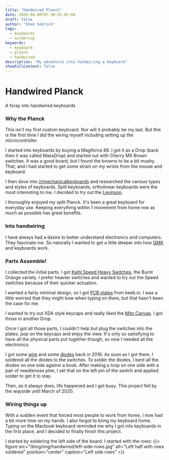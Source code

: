 ```yaml
---
title: "Handwired Planck"
date: 2020-04-08T07:30:25-05:00
draft: false
author: "Shem Sedrick"
tags:
  - keyboards
  - soldering
keywords:
  - keyboard
  - planck
  - handwired
description: "My adventure into handwiring a keyboard"
showFullContent: false
---
```


# Handwired Planck

A foray into handwired keyboards


### Why the Planck
This isn't my first custom keyboard. Nor will it probably be my last. But this is the first time I did the wiring myself including setting up the microcontroller.

I started into keyboards by buying a Magiforce 86. I got it as a Drop (back then it was called MassDrop) and started out with Cherry MX Brown switches. It was a good board, but I found the browns to be a bit mushy. That, and I had started to get some strain on my wrists from the mouse and keyboard.

I then dove into [/r/mechanicalkeyboards](https://reddit.com/r/mechanicalkeyboards) and researched the various types and styles of keyboards. Split keyboards, ortholinear keyboards were the most interesting to me. I decided to try out the [Levinson](https://keeb.io/collections/frontpage/products/levinson-lets-split-w-led-backlight).

I thoroughly enjoyed my split Planck. It's been a great keyboard for everyday use. Keeping everything within 1 movement from home row as much as possible has great benefits.


### Into handwiring
I have always had a desire to better understand electronics and computers. They fascinate me. So naturally I wanted to get a little deeper into how [QMK](https://qmk.fm) and keyboards work.


### Parts Assemble!

I collected the initial parts. I got [Kaihl Speed Heavy Switches](https://drop.com/buy/novelkeys-x-kaihua-kalih-speed-heavy-switches), the Burnt Orange variety. I prefer heavier switches and wanted to try out the Speed switches because of their quicker actuation.

I wanted a fairly minimal design, so I got [PCB plates](https://keeb.io/collections/cases-plates/products/levinson-keyboard-case-plates) from keeb.io. I was a little worried that they might bow when typing on them, but that hasn't been the case for me.

I wanted to try out XDA style keycaps and really liked the [Mito Canvas](https://mitormk.com/portfolio/xda-canvas-round-2-2018/). I got those in another Drop.

Once I got all those parts, I couldn't help but plug the switches into the plates, pop on the keycaps and enjoy the view. It's only so satisifying to have all the physical parts put together though, so now I needed all the electronics.

I got some [wire](https://www.amazon.com/gp/product/B07BWC596B) and some [diodes](https://www.amazon.com/gp/product/B079KJ91JZ) back in 2018. As soon as I got them, I soldered all the diodes to the switches. To solder the diodes, I bent all the diodes on one side against a book. After making a loop on one side with a pair of needlenose plier, I set that on the left pin of the switch and applied solder to get it to stay.

Then, as it always does, life happened and I got busy. This project fell by the wayside until March of 2020.

### Wiring things up
With a sudden event that forced most people to work from home, I now had a bit more time on my hands. I also forgot to bring my keyboard home. Typing on the Macbook keyboard reminded me why I got into keyboards in the first place, and I decided to finally finish this project.

I started by soldering the left side of the board. I started with the rows:
{{< figure src="/blog/img/handwired/left-side-rows.jpg" alt="Left half with rows soldered" position="center" caption="Left side rows" >}}
